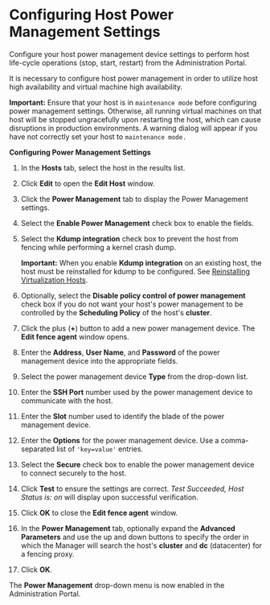 # Configuring Host Power Management Settings

Configure your host power management device settings to perform host life-cycle operations (stop, start, restart) from the Administration Portal.

It is necessary to configure host power management in order to utilize host high availability and virtual machine high availability.

**Important:** Ensure that your host is in `maintenance mode` before configuring power management settings. Otherwise, all running virtual machines on that host will be stopped ungracefully upon restarting the host, which can cause disruptions in production environments. A warning dialog will appear if you have not correctly set your host to `maintenance mode.`

**Configuring Power Management Settings**

1. In the **Hosts** tab, select the host in the results list.

2. Click **Edit** to open the **Edit Host** window.

3. Click the **Power Management** tab to display the Power Management settings.

4. Select the **Enable Power Management** check box to enable the fields.

5. Select the **Kdump integration** check box to prevent the host from fencing while performing a kernel crash dump.

    **Important:** When you enable **Kdump integration** on an existing host, the host must be reinstalled for kdump to be configured. See [Reinstalling Virtualization Hosts](Reinstalling_Virtualization_Hosts).

6. Optionally, select the **Disable policy control of power management** check box if you do not want your host's power management to be controlled by the **Scheduling Policy** of the host's **cluster**.

7. Click the plus (**+**) button to add a new power management device. The **Edit fence agent** window opens.

8. Enter the **Address**, **User Name**, and **Password** of the power management device into the appropriate fields.

9. Select the power management device **Type** from the drop-down list.

10. Enter the **SSH Port** number used by the power management device to communicate with the host.

11. Enter the **Slot** number used to identify the blade of the power management device.

12. Enter the **Options** for the power management device. Use a comma-separated list of `'key=value'` entries.

13. Select the **Secure** check box to enable the power management device to connect securely to the host.

14. Click **Test** to ensure the settings are correct. *Test Succeeded, Host Status is: on* will display upon successful verification.

15. Click **OK** to close the **Edit fence agent** window.

16. In the **Power Management** tab, optionally expand the **Advanced Parameters** and use the up and down buttons to specify the order in which the Manager will search the host's **cluster** and **dc** (datacenter) for a fencing proxy.

17. Click **OK**.

The **Power Management** drop-down menu is now enabled in the Administration Portal.
